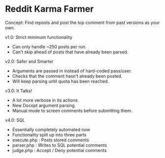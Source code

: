 Reddit Karma Farmer
======

Concept: Find reposts and post the top comment from past versions as your own.

v1.0: Strict minimum functionality
 - Can only handle ~250 posts per run.
 - Can't skip ahead of posts that have already been parsed.

v2.0: Safer and Smarter
 - Arguments are passed in instead of hard-coded pass/user.
 - Checks that the comment hasn't already been posted.
 - Will keep parsing until quota has been reached.

v3.0: It Talks!
 - A lot more verbose in its actions.
 - New Docopt argument parsing.
 - Manual mode to screen comments before submitting them.

v4.0: SQL
 - Essentially completely automated now
 - Functionality split up into three parts
  - execute.php : Posts stored comments
  - parser.php  : Writes to SQL potential comments
  - judge.php   : Accept / Deny potential comments

